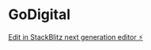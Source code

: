 # GoDigital

[Edit in StackBlitz next generation editor ⚡️](https://stackblitz.com/~/github.com/snehaa126/GoDigital)